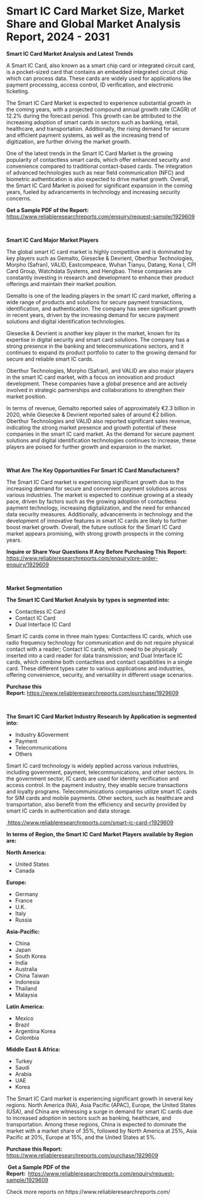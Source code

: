 <p><h1>Smart IC Card Market Size, Market Share and Global Market Analysis Report, 2024 - 2031</h1></p><p><strong>Smart IC Card Market Analysis and Latest Trends</strong></p>
<p><p>A Smart IC Card, also known as a smart chip card or integrated circuit card, is a pocket-sized card that contains an embedded integrated circuit chip which can process data. These cards are widely used for applications like payment processing, access control, ID verification, and electronic ticketing.</p><p>The Smart IC Card Market is expected to experience substantial growth in the coming years, with a projected compound annual growth rate (CAGR) of 12.2% during the forecast period. This growth can be attributed to the increasing adoption of smart cards in sectors such as banking, retail, healthcare, and transportation. Additionally, the rising demand for secure and efficient payment systems, as well as the increasing trend of digitization, are further driving the market growth.</p><p>One of the latest trends in the Smart IC Card Market is the growing popularity of contactless smart cards, which offer enhanced security and convenience compared to traditional contact-based cards. The integration of advanced technologies such as near field communication (NFC) and biometric authentication is also expected to drive market growth. Overall, the Smart IC Card Market is poised for significant expansion in the coming years, fueled by advancements in technology and increasing security concerns.</p></p>
<p><strong>Get a Sample PDF of the Report:&nbsp;</strong> <a href="https://www.reliableresearchreports.com/enquiry/request-sample/1929609">https://www.reliableresearchreports.com/enquiry/request-sample/1929609</a></p>
<p>&nbsp;</p>
<p><strong>Smart IC Card Major Market Players</strong></p>
<p><p>The global smart IC card market is highly competitive and is dominated by key players such as Gemalto, Giesecke & Devrient, Oberthur Technologies, Morpho (Safran), VALID, Eastcompeace, Wuhan Tianyu, Datang, Kona I, CPI Card Group, Watchdata Systems, and Hengbao. These companies are constantly investing in research and development to enhance their product offerings and maintain their market position.</p><p>Gemalto is one of the leading players in the smart IC card market, offering a wide range of products and solutions for secure payment transactions, identification, and authentication. The company has seen significant growth in recent years, driven by the increasing demand for secure payment solutions and digital identification technologies.</p><p>Giesecke & Devrient is another key player in the market, known for its expertise in digital security and smart card solutions. The company has a strong presence in the banking and telecommunications sectors, and it continues to expand its product portfolio to cater to the growing demand for secure and reliable smart IC cards.</p><p>Oberthur Technologies, Morpho (Safran), and VALID are also major players in the smart IC card market, with a focus on innovation and product development. These companies have a global presence and are actively involved in strategic partnerships and collaborations to strengthen their market position.</p><p>In terms of revenue, Gemalto reported sales of approximately €2.3 billion in 2020, while Giesecke & Devrient reported sales of around €2 billion. Oberthur Technologies and VALID also reported significant sales revenue, indicating the strong market presence and growth potential of these companies in the smart IC card market. As the demand for secure payment solutions and digital identification technologies continues to increase, these players are poised for further growth and expansion in the market.</p></p>
<p>&nbsp;</p>
<p><strong>What Are The Key Opportunities For Smart IC Card Manufacturers?</strong></p>
<p><p>The Smart IC Card market is experiencing significant growth due to the increasing demand for secure and convenient payment solutions across various industries. The market is expected to continue growing at a steady pace, driven by factors such as the growing adoption of contactless payment technology, increasing digitalization, and the need for enhanced data security measures. Additionally, advancements in technology and the development of innovative features in smart IC cards are likely to further boost market growth. Overall, the future outlook for the Smart IC Card market appears promising, with strong growth prospects in the coming years.</p></p>
<p><strong>Inquire or Share Your Questions If Any Before Purchasing This Report:</strong> <a href="https://www.reliableresearchreports.com/enquiry/pre-order-enquiry/1929609">https://www.reliableresearchreports.com/enquiry/pre-order-enquiry/1929609</a></p>
<p>&nbsp;</p>
<p><strong>Market Segmentation</strong></p>
<p><strong>The Smart IC Card Market Analysis by types is segmented into:</strong></p>
<p><ul><li>Contactless IC Card</li><li>Contact IC Card</li><li>Dual Interface IC Card</li></ul></p>
<p><p>Smart IC cards come in three main types: Contactless IC cards, which use radio frequency technology for communication and do not require physical contact with a reader; Contact IC cards, which need to be physically inserted into a card reader for data transmission; and Dual Interface IC cards, which combine both contactless and contact capabilities in a single card. These different types cater to various applications and industries, offering convenience, security, and versatility in different usage scenarios.</p></p>
<p><strong>Purchase this Report:&nbsp;</strong><a href="https://www.reliableresearchreports.com/purchase/1929609">https://www.reliableresearchreports.com/purchase/1929609</a></p>
<p>&nbsp;</p>
<p><strong>The Smart IC Card Market Industry Research by Application is segmented into:</strong></p>
<p><ul><li>Industry &Goverment</li><li>Payment</li><li>Telecommunications</li><li>Others</li></ul></p>
<p><p>Smart IC card technology is widely applied across various industries, including government, payment, telecommunications, and other sectors. In the government sector, IC cards are used for identity verification and access control. In the payment industry, they enable secure transactions and loyalty programs. Telecommunications companies utilize smart IC cards for SIM cards and mobile payments. Other sectors, such as healthcare and transportation, also benefit from the efficiency and security provided by smart IC cards in authentication and data storage.</p></p>
<p><a href="https://www.reliableresearchreports.com/smart-ic-card-r1929609">&nbsp;https://www.reliableresearchreports.com/smart-ic-card-r1929609</a></p>
<p><strong>In terms of Region, the Smart IC Card Market Players available by Region are:</strong></p>
<p>
    <p> <strong> North America: </strong>
        <ul>
            <li>United States</li>
            <li>Canada</li>
        </ul>
        </p> 
    <p> <strong> Europe: </strong>
        <ul>
            <li>Germany</li>
            <li>France</li>
            <li>U.K.</li>
            <li>Italy</li>
            <li>Russia</li>
        </ul>
        </p> 
    <p> <strong> Asia-Pacific: </strong>
        <ul>
            <li>China</li>
            <li>Japan</li>
            <li>South Korea</li>
            <li>India</li>
            <li>Australia</li>
            <li>China Taiwan</li>
            <li>Indonesia</li>
            <li>Thailand</li>
            <li>Malaysia</li>
        </ul>
        </p> 
    <p> <strong> Latin America: </strong>
        <ul>
            <li>Mexico</li>
            <li>Brazil</li>
            <li>Argentina Korea</li>
            <li>Colombia</li>
        </ul>
        </p> 
    <p> <strong> Middle East & Africa: </strong>
        <ul>
            <li>Turkey</li>
            <li>Saudi</li>
            <li>Arabia</li>
            <li>UAE</li>
            <li>Korea</li>
        </ul>
    </p>
    </p>
<p><p>The Smart IC Card market is experiencing significant growth in several key regions. North America (NA), Asia Pacific (APAC), Europe, the United States (USA), and China are witnessing a surge in demand for smart IC cards due to increased adoption in sectors such as banking, healthcare, and transportation. Among these regions, China is expected to dominate the market with a market share of 35%, followed by North America at 25%, Asia Pacific at 20%, Europe at 15%, and the United States at 5%.</p></p>
<p><strong>Purchase this Report: </strong><a href="https://www.reliableresearchreports.com/purchase/1929609">https://www.reliableresearchreports.com/purchase/1929609</a></p>
<p>&nbsp;<strong>Get a Sample PDF of the Report:&nbsp;&nbsp;</strong><a href="https://www.reliableresearchreports.com/enquiry/request-sample/1929609">https://www.reliableresearchreports.com/enquiry/request-sample/1929609</a></p>
<p><strong></strong></p>
<p>Check more reports on https://www.reliableresearchreports.com/</p>